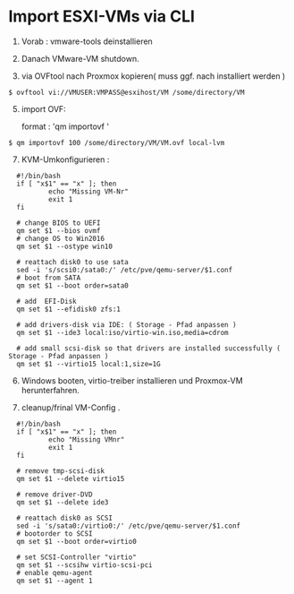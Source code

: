 # Import ESXI-VMs via CLI

1) Vorab : vmware-tools deinstallieren
2) Danach VMware-VM shutdown.

3) via OVFtool nach Proxmox kopieren( muss ggf. nach installiert werden )
   
  `$ ovftool vi://VMUSER:VMPASS@esxihost/VM /some/directory/VM`

5) import OVF: 

   format : 'qm importovf <vmid> <manifest> <storage>'
   
  `$ qm importovf 100 /some/directory/VM/VM.ovf local-lvm`

7) KVM-Umkonfigurieren :
```   
  #!/bin/bash
  if [ "x$1" == "x" ]; then
          echo "Missing VM-Nr"
          exit 1
  fi
  
  # change BIOS to UEFI
  qm set $1 --bios ovmf
  # change OS to Win2016
  qm set $1 --ostype win10
  
  # reattach disk0 to use sata
  sed -i 's/scsi0:/sata0:/' /etc/pve/qemu-server/$1.conf
  # boot from SATA
  qm set $1 --boot order=sata0
  
  # add  EFI-Disk
  qm set $1 --efidisk0 zfs:1
  
  # add drivers-disk via IDE: ( Storage - Pfad anpassen ) 
  qm set $1 --ide3 local:iso/virtio-win.iso,media=cdrom
  
  # add small scsi-disk so that drivers are installed successfully ( Storage - Pfad anpassen ) 
  qm set $1 --virtio15 local:1,size=1G
```

6) Windows booten, virtio-treiber installieren und Proxmox-VM herunterfahren.

7) cleanup/frinal VM-Config .
```
  #!/bin/bash
  if [ "x$1" == "x" ]; then
          echo "Missing VMnr"
          exit 1
  fi
  
  # remove tmp-scsi-disk
  qm set $1 --delete virtio15
  
  # remove driver-DVD
  qm set $1 --delete ide3
  
  # reattach disk0 as SCSI
  sed -i 's/sata0:/virtio0:/' /etc/pve/qemu-server/$1.conf
  # bootorder to SCSI
  qm set $1 --boot order=virtio0
  
  # set SCSI-Controller "virtio"
  qm set $1 --scsihw virtio-scsi-pci
  # enable qemu-agent
  qm set $1 --agent 1
```
